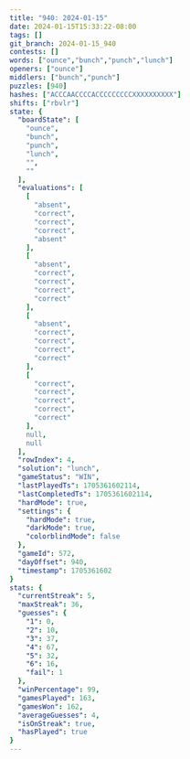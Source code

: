 ```yaml
---
title: "940: 2024-01-15"
date: 2024-01-15T15:33:22-08:00
tags: []
git_branch: 2024-01-15_940
contests: []
words: ["ounce","bunch","punch","lunch"]
openers: ["ounce"]
middlers: ["bunch","punch"]
puzzles: [940]
hashes: ["ACCCAACCCCACCCCCCCCCXXXXXXXXXX"]
shifts: ["rbvlr"]
state: {
  "boardState": [
    "ounce",
    "bunch",
    "punch",
    "lunch",
    "",
    ""
  ],
  "evaluations": [
    [
      "absent",
      "correct",
      "correct",
      "correct",
      "absent"
    ],
    [
      "absent",
      "correct",
      "correct",
      "correct",
      "correct"
    ],
    [
      "absent",
      "correct",
      "correct",
      "correct",
      "correct"
    ],
    [
      "correct",
      "correct",
      "correct",
      "correct",
      "correct"
    ],
    null,
    null
  ],
  "rowIndex": 4,
  "solution": "lunch",
  "gameStatus": "WIN",
  "lastPlayedTs": 1705361602114,
  "lastCompletedTs": 1705361602114,
  "hardMode": true,
  "settings": {
    "hardMode": true,
    "darkMode": true,
    "colorblindMode": false
  },
  "gameId": 572,
  "dayOffset": 940,
  "timestamp": 1705361602
}
stats: {
  "currentStreak": 5,
  "maxStreak": 36,
  "guesses": {
    "1": 0,
    "2": 10,
    "3": 37,
    "4": 67,
    "5": 32,
    "6": 16,
    "fail": 1
  },
  "winPercentage": 99,
  "gamesPlayed": 163,
  "gamesWon": 162,
  "averageGuesses": 4,
  "isOnStreak": true,
  "hasPlayed": true
}
---
```

<!-- more -->
